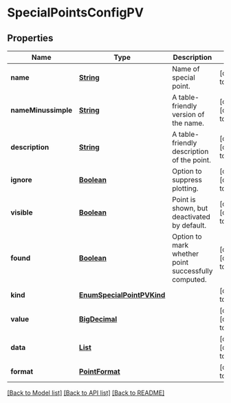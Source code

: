 # SpecialPointsConfigPV
## Properties

Name | Type | Description | Notes
------------ | ------------- | ------------- | -------------
**name** | [**String**](string.md) | Name of special point. | [default to null]
**nameMinussimple** | [**String**](string.md) | A table-friendly version of the name. | [optional] [default to null]
**description** | [**String**](string.md) | A table-friendly description of the point. | [optional] [default to null]
**ignore** | [**Boolean**](boolean.md) | Option to suppress plotting. | [optional] [default to false]
**visible** | [**Boolean**](boolean.md) | Point is shown, but deactivated by default. | [optional] [default to true]
**found** | [**Boolean**](boolean.md) | Option to mark whether point successfully computed. | [optional] [default to false]
**kind** | [**EnumSpecialPointPVKind**](EnumSpecialPointPVKind.md) |  | [default to null]
**value** | [**BigDecimal**](number.md) |  | [optional] [default to -1]
**data** | [**List**](PointPV.md) |  | [optional] [default to []]
**format** | [**PointFormat**](PointFormat.md) |  | [default to null]

[[Back to Model list]](../README.md#documentation-for-models) [[Back to API list]](../README.md#documentation-for-api-endpoints) [[Back to README]](../README.md)

